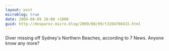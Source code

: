 ```yaml
---
layout: post
microblog: true
date: 2009-08-09 10:00 +1000
guid: http://desparoz.micro.blog/2009/08/09/t3204760415.html
---
```

Diver missing off Sydney's Northern Beaches, according to 7 News. Anyone know any more?
